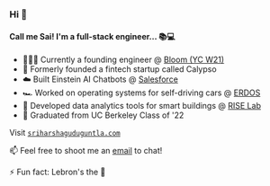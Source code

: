 ### Hi 👋

#### Call me Sai! I'm a full-stack engineer... 📚💻

- 🧑🏽‍💻 Currently a founding engineer @ [Bloom (YC W21)](https://bloomapp.com)
- 🌱 Formerly founded a fintech startup called Calypso
- ☁️ Built Einstein AI Chatbots @ [Salesforce](https://www.salesforceairesearch.com/)
- 🏎️ Worked on operating systems for self-driving cars @ [ERDOS](https://github.com/erdos-project/erdos)
- 🏬 Developed data analytics tools for smart buildings @ [RISE Lab](https://rise.berkeley.edu/)
- 🐻 Graduated from UC Berkeley Class of '22

Visit [`sriharshaguduguntla.com`](sriharshaguduguntla.com)

📫 Feel free to shoot me an [email](sreeharsha11@gmail.com) to chat! 

⚡ Fun fact: Lebron's the 🐐
